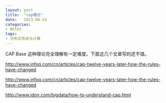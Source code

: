 ```yaml
---
layout: post
title:  "cap理论"
date:   2013-08-24
categories: 
- Notes 
tags:
- 分布式系统与计算
---
```



CAP Base 这种理论完全理解有一定难度。下面这几个文章写的还不错。

http://www.infoq.com/cn/articles/cap-twelve-years-later-how-the-rules-have-changed

http://www.infoq.com/cn/articles/cap-twelve-years-later-how-the-rules-have-changed

http://www.jdon.com/bigdata/how-to-understand-cap.html
